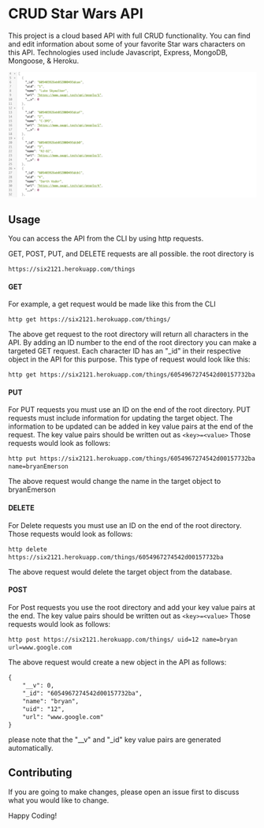 # CRUD Star Wars API

This project is a cloud based API with full CRUD functionality. You can find and edit information about some of your favorite Star wars characters on this API. Technologies used include Javascript, Express, MongoDB, Mongoose, & Heroku.

![game play photo](./image/starWarsAPI.png)

## Usage
You can access the API from the CLI by using http requests.

GET, POST, PUT, and DELETE requests are all possible.
the root directory is

```
https://six2121.herokuapp.com/things
```

#### GET

For example, a get request would be made like this from the CLI

```
http get https://six2121.herokuapp.com/things/
```

The above get request to the root directory will return all characters in the API. By adding an ID number to the end of the root directory you can make a targeted GET request. Each character ID has an "_id" in their respective object in the API for this purpose. This type of request would look like this:

```
http get https://six2121.herokuapp.com/things/6054967274542d00157732ba
```

#### PUT
For PUT requests you must use an ID on the end of the root directory. PUT requests must include information for updating the target object. The information to be updated can be added in key value pairs at the end of the request. The key value pairs should be written out as ```<key>=<value>``` Those requests would look as follows:



```
http put https://six2121.herokuapp.com/things/6054967274542d00157732ba name=bryanEmerson
```

The above request would change the name in the target object to bryanEmerson


#### DELETE
For Delete requests you must use an ID on the end of the root directory. Those requests would look as follows:


```
http delete https://six2121.herokuapp.com/things/6054967274542d00157732ba
```

The above request would delete the target object from the database.

#### POST
For Post requests you use the root directory and add your key value pairs at the end. The key value pairs should be written out as ```<key>=<value>``` Those requests would look as follows:


```
http post https://six2121.herokuapp.com/things/ uid=12 name=bryan url=www.google.com
```


The above request would create a new object in the API as follows:

```
{
    "__v": 0,
    "_id": "6054967274542d00157732ba",
    "name": "bryan",
    "uid": "12",
    "url": "www.google.com"
}
```

please note that the "__v" and "_id" key value pairs are generated automatically.



## Contributing
If you are going to make changes, please open an issue first to discuss what you would like to change.

Happy Coding!


